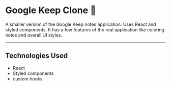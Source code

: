 # Google Keep Clone 📝

A smaller version of the Google Keep notes application. Uses React and styled components. It has a few features of the real application like coloring notes and overall UI styles.

---

## Technologies Used

- React
- Styled components
- custom hooks
